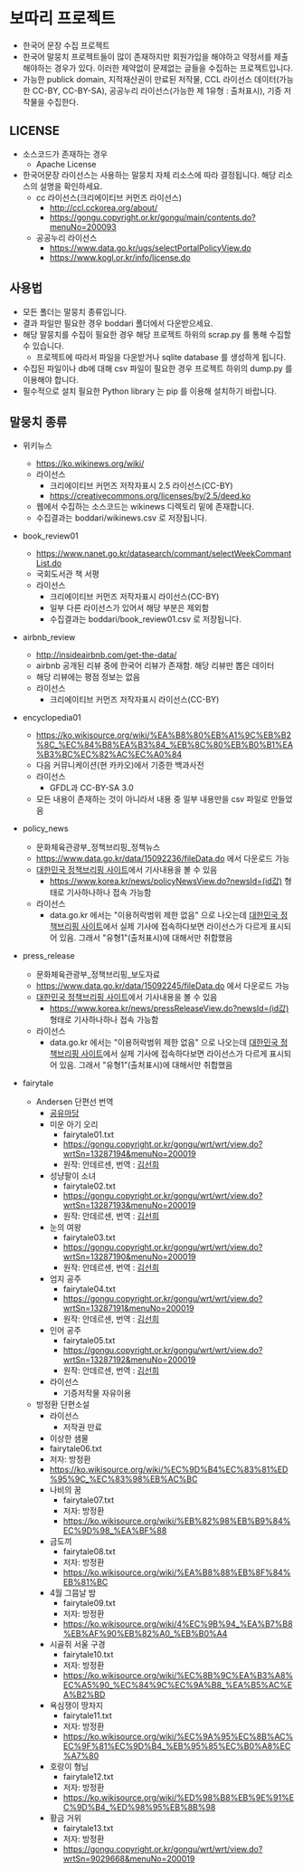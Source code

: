 # 보따리 프로젝트
* 한국어 문장 수집 프로젝트
* 한국어 말뭉치 프로젝트들이 많이 존재하지만 회원가입을 해야하고 약정서를 제출해야하는 경우가 있다.
 이러한 제약없이 문제없는 글들을 수집하는 프로젝트입니다. 
* 가능한 publick domain, 지적재산권이 만료된 저작물, CCL 라이선스 데이터(가능한 CC-BY, CC-BY-SA),  공공누리 라이선스(가능한 제 1유형 : 출처표시), 기증 저작물을 수집한다.


## LICENSE
* 소스코드가 존재하는 경우 
  * Apache License
* 한국어문장 라이선스는 사용하는 말뭉치 자체 리소스에 따라 결정됩니다. 해당 리소스의 설명을 확인하세요.
  * cc 라이선스(크리에이티브 커먼즈 라이선스)
    * http://ccl.cckorea.org/about/
    * https://gongu.copyright.or.kr/gongu/main/contents.do?menuNo=200093
  * 공공누리 라이선스
    * https://www.data.go.kr/ugs/selectPortalPolicyView.do
    * https://www.kogl.or.kr/info/license.do

## 사용법
* 모든 폴더는 말뭉치 종류입니다. 
* 결과 파일만 필요한 경우 boddari 폴더에서 다운받으세요.
* 해당 말뭉치를 수집이 필요한 경우 해당 프로젝트 하위의 scrap.py 를 통해 수집할 수 있습니다.
  * 프로젝트에 따라서 파일을 다운받거나 sqlite database 를 생성하게 됩니다.
* 수집된 파일이나 db에 대해 csv 파일이 필요한 경우 프로젝트 하위의 dump.py 를 이용해야 합니다.
* 필수적으로 설치 필요한 Python library 는 pip 를 이용해 설치하기 바랍니다. 

## 말뭉치 종류
* 위키뉴스
  * https://ko.wikinews.org/wiki/
  * 라이선스
    * 크리에이티브 커먼즈 저작자표시 2.5 라이선스(CC-BY)
    * https://creativecommons.org/licenses/by/2.5/deed.ko
  * 웹에서 수집하는 소스코드는 wikinews 디렉토리 밑에 존재합니다.
  * 수집결과는 boddari/wikinews.csv 로 저장됩니다.

* book_review01
  * https://www.nanet.go.kr/datasearch/commant/selectWeekCommantList.do
  * 국회도서관 책 서평
  * 라이선스
    * 크리에이티브 커먼즈 저작자표시 라이선스(CC-BY)
    * 일부 다른 라이선스가 있어서 해당 부분은 제외함
    * 수집결과는 boddari/book_review01.csv 로 저장됩니다.

* airbnb_review
  * http://insideairbnb.com/get-the-data/
  * airbnb 공개된 리뷰 중에 한국어 리뷰가 존재함. 해당 리뷰만 뽑은 데이터
  * 해당 리뷰에는 평점 정보는 없음
  * 라이선스
    * 크리에이티브 커먼즈 저작자표시 라이선스(CC-BY)

* encyclopedia01
  * https://ko.wikisource.org/wiki/%EA%B8%80%EB%A1%9C%EB%B2%8C_%EC%84%B8%EA%B3%84_%EB%8C%80%EB%B0%B1%EA%B3%BC%EC%82%AC%EC%A0%84
  * 다음 커뮤니케이션(현 카카오)에서 기증한 백과사전
  * 라이선스
    * GFDL과 CC-BY-SA 3.0
  * 모든 내용이 존재하는 것이 아니라서 내용 중 일부 내용만을 csv 파일로 만들었음

* policy_news
  * 문화체육관광부_정책브리핑_정책뉴스
  * https://www.data.go.kr/data/15092236/fileData.do 에서 다운로드 가능
  * [대한민국 정책브리핑 사이트](korea.kr)에서 기사내용을 볼 수 있음
    * https://www.korea.kr/news/policyNewsView.do?newsId=(id값) 형태로 기사하나하나 접속 가능함
  * 라이선스
    * data.go.kr 에서는 "이용허락범위 제한 없음" 으로 나오는데 [대한민국 정책브리핑 사이트](korea.kr)에서 실제 기사에 접속하다보면 라이선스가 다르게 표시되어 있음. 그래서 "유형1"(출처표시)에 대해서만 취합했음

* press_release
  * 문화체육관광부_정책브리핑_보도자료
  * https://www.data.go.kr/data/15092245/fileData.do 에서 다운로드 가능
  * [대한민국 정책브리핑 사이트](korea.kr)에서 기사내용을 볼 수 있음
    * https://www.korea.kr/news/pressReleaseView.do?newsId=(id값) 형태로 기사하나하나 접속 가능함
  * 라이선스
    * data.go.kr 에서는 "이용허락범위 제한 없음" 으로 나오는데 [대한민국 정책브리핑 사이트](korea.kr)에서 실제 기사에 접속하다보면 라이선스가 다르게 표시되어 있음. 그래서 "유형1"(출처표시)에 대해서만 취합했음

* fairytale
  * Andersen 단편선 번역
    * [공유마당](https://gongu.copyright.or.kr/)
    * 미운 아기 오리
      * fairytale01.txt
      * https://gongu.copyright.or.kr/gongu/wrt/wrt/view.do?wrtSn=13287194&menuNo=200019
      * 원작: 안데르센, 번역 : [김선희](https://blog.naver.com/thinkwalden)
    * 성냥팔이 소녀
      * fairytale02.txt
      * https://gongu.copyright.or.kr/gongu/wrt/wrt/view.do?wrtSn=13287193&menuNo=200019
      * 원작: 안데르센, 번역 : [김선희](https://blog.naver.com/thinkwalden)
    * 눈의 여왕
      * fairytale03.txt
      * https://gongu.copyright.or.kr/gongu/wrt/wrt/view.do?wrtSn=13287190&menuNo=200019
      * 원작: 안데르센, 번역 : [김선희](https://blog.naver.com/thinkwalden)
    * 엄지 공주
      * fairytale04.txt
      * https://gongu.copyright.or.kr/gongu/wrt/wrt/view.do?wrtSn=13287191&menuNo=200019
      * 원작: 안데르센, 번역 : [김선희](https://blog.naver.com/thinkwalden)
    * 인어 공주
      * fairytale05.txt
      * https://gongu.copyright.or.kr/gongu/wrt/wrt/view.do?wrtSn=13287192&menuNo=200019
      * 원작: 안데르센, 번역 : [김선희](https://blog.naver.com/thinkwalden)
    * 라이선스
      * 기증저작물 자유이용
  * 방정환 단편소설
    * 라이선스
      * 저작권 만료
    *  이상한 샘물
      * fairytale06.txt
      * 저자: 방정환
      * https://ko.wikisource.org/wiki/%EC%9D%B4%EC%83%81%ED%95%9C_%EC%83%98%EB%AC%BC
    * 나비의 꿈
      * fairytale07.txt
      * 저자: 방정환
      * https://ko.wikisource.org/wiki/%EB%82%98%EB%B9%84%EC%9D%98_%EA%BF%88
    * 금도끼
      * fairytale08.txt
      * 저자: 방정환
      * https://ko.wikisource.org/wiki/%EA%B8%88%EB%8F%84%EB%81%BC
    * 4월 그믐날 밤
      * fairytale09.txt
      * 저자: 방정환
      * https://ko.wikisource.org/wiki/4%EC%9B%94_%EA%B7%B8%EB%AF%90%EB%82%A0_%EB%B0%A4
    * 시골쥐 서울 구경
      * fairytale10.txt
      * 저자: 방정환
      * https://ko.wikisource.org/wiki/%EC%8B%9C%EA%B3%A8%EC%A5%90_%EC%84%9C%EC%9A%B8_%EA%B5%AC%EA%B2%BD
    * 욕심쟁이 땅차지
      * fairytale11.txt
      * 저자: 방정환
      * https://ko.wikisource.org/wiki/%EC%9A%95%EC%8B%AC%EC%9F%81%EC%9D%B4_%EB%95%85%EC%B0%A8%EC%A7%80
    * 호랑이 형님
      * fairytale12.txt
      * 저자: 방정환
      * https://ko.wikisource.org/wiki/%ED%98%B8%EB%9E%91%EC%9D%B4_%ED%98%95%EB%8B%98
    * 황금 거위
      * fairytale13.txt
      * 저자: 방정환
      * https://gongu.copyright.or.kr/gongu/wrt/wrt/view.do?wrtSn=9029668&menuNo=200019

